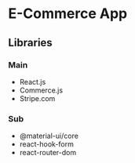 # E-Commerce App

## Libraries
### Main
- React.js
- Commerce.js
- Stripe.com

### Sub
- @material-ui/core
- react-hook-form
- react-router-dom
